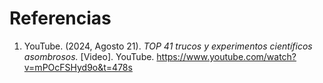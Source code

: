 # Referencias

1. YouTube. (2024, Agosto 21). *TOP 41 trucos y experimentos científicos asombrosos.* [Video]. YouTube. https://www.youtube.com/watch?v=mPOcFSHyd9o&t=478s
